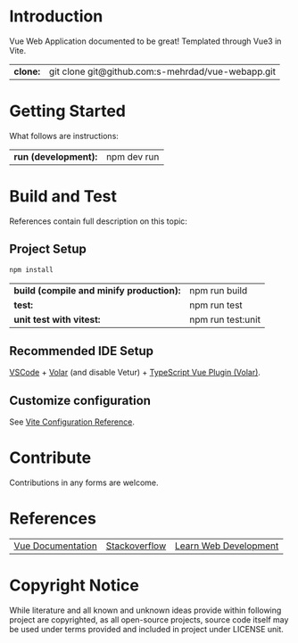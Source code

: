 # Introduction
Vue Web Application documented to be great! Templated through Vue3 in Vite.

<table>
<tr>
<td><b>clone:</b></td>
<td>git clone git@github.com:s-mehrdad/vue-webapp.git</td>
</tr>
</table>

# Getting Started
What follows are instructions:

<table>
<tr>
<td><b>run (development):</b></td>
<td>npm dev run</td>
</tr>
</table>

# Build and Test
References contain full description on this topic:

## Project Setup

```sh
npm install
```

<table>
<tr>
<td><b>build (compile and minify production):</b></td>
<td>npm run build</td>
</tr>
<tr>
<td><b>test:</b></td>
<td>npm run test</td>
</tr>
<tr>
<td><b>unit test with vitest:</b></td>
<td>npm run test:unit</td>
</tr>
</table>

## Recommended IDE Setup

[VSCode](https://code.visualstudio.com/) +
[Volar](https://marketplace.visualstudio.com/items?itemName=Vue.volar) (and disable Vetur) +
[TypeScript Vue Plugin (Volar)](https://marketplace.visualstudio.com/items?itemName=Vue.vscode-typescript-vue-plugin).

## Customize configuration

See [Vite Configuration Reference](https://vitejs.dev/config/).

# Contribute
Contributions in any forms are welcome.

# References
<table>
<tr>
<td><a href="https://vuejs.org/guide/introduction.html">Vue Documentation</a></td>
<td><a href="https://stackoverflow.com/">Stackoverflow</a></td>
<td><a href="https://developer.mozilla.org/en-US/docs/Learn">Learn Web Development</a></td>
</tr>
</table>

# Copyright Notice
While literature and all known and unknown ideas provide within following project
are copyrighted, as all open-source projects, source code itself may be used under
terms provided and included in project under LICENSE unit.
